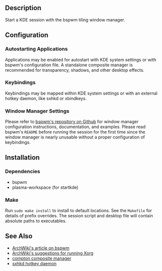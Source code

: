 ## Description

Start a KDE session with the bspwm tiling window manager.

## Configuration

### Autostarting Applications

Applications may be enabled for autostart with KDE system settings or
with bspwm's configuration file. A standalone composite manager is
recommended for transparency, shadows, and other desktop effects.

### Keybindings

Keybindings may be mapped within KDE system settings or with an external
hotkey daemon, like sxhkd or xbindkeys.

### Window Manager Settings

Please refer to [bspwm's repository on Github](https://github.com/baskerville/bspwm)
for window manager configuration instructions, documentation, and
examples. Please read bspwm's `README` before running the session for
the first time since the window manager is nearly unusable without
a proper configuration of keybindings.

## Installation

### Dependencies

* bspwm
* plasma-workspace (for startkde)

### Make

Run `sudo make install` to install to default locations. See the
`Makefile` for details of prefix overrides. The session script and
desktop file will contain absolute paths to executables.

## See Also

* [ArchWiki's article on bspwm](https://wiki.archlinux.org/index.php/Bspwm)
* [ArchWiki's suggestions for running Xorg](https://wiki.archlinux.org/index.php/Xorg#Running)
* [compton composite manager](https://github.com/chjj/compton)
* [sxhkd hotkey daemon](https://github.com/baskerville/sxhkd)

